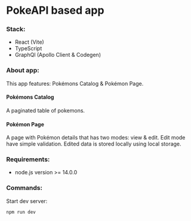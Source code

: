 # PokeAPI based app

### Stack:

- React (Vite)
- TypeScript
- GraphQl (Apollo Client & Codegen)

### About app:

This app features: Pokémons Catalog & Pokémon Page.

#### Pokémons Catalog

A paginated table of pokemons.

#### Pokémon Page

A page with Pokémon details that has two modes: view & edit.
Edit mode have simple validation.
Edited data is stored locally using local storage.

### Requirements:

- node.js version >= 14.0.0

### Commands:

Start dev server:

```
npm run dev
```